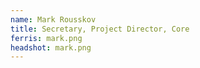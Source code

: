 ```yaml
---
name: Mark Rousskov
title: Secretary, Project Director, Core
ferris: mark.png
headshot: mark.png
---
```

